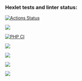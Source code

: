 ### Hexlet tests and linter status:
[![Actions Status](https://github.com/signcloud/php-project-lvl1/workflows/hexlet-check/badge.svg)](https://github.com/signcloud/php-project-lvl1/actions)

<a href="https://codeclimate.com/github/codeclimate/codeclimate/maintainability"><img src="https://api.codeclimate.com/v1/badges/a99a88d28ad37a79dbf6/maintainability" /></a>

[![PHP CI](https://github.com/signcloud/php-project-lvl1/actions/workflows/main.yml/badge.svg)](https://github.com/signcloud/php-project-lvl1/actions/workflows/main.yml)

<a href="https://asciinema.org/a/jotZ2PO1Ya1hHBN5JNgDUfMaK" target="_blank"><img src="https://asciinema.org/a/jotZ2PO1Ya1hHBN5JNgDUfMaK.svg" /></a>

<a href="https://asciinema.org/a/mygvjAjjv7fu2OZJ183GWKcfA" target="_blank"><img src="https://asciinema.org/a/mygvjAjjv7fu2OZJ183GWKcfA.svg" /></a>

<a href="https://asciinema.org/a/Hs8mm6UBfZ1eOyqNjwsBN4cF4" target="_blank"><img src="https://asciinema.org/a/Hs8mm6UBfZ1eOyqNjwsBN4cF4.svg" /></a>

<a href="https://asciinema.org/a/ijw7KpwL8r78FuVg2KmD2xeub" target="_blank"><img src="https://asciinema.org/a/ijw7KpwL8r78FuVg2KmD2xeub.svg" /></a>
